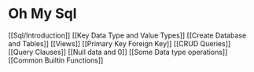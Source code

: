 # Oh My Sql
[[Sql/Introduction]]
[[Key Data Type and Value Types]]
[[Create Database and Tables]]
[[Views]]
[[Primary Key Foreign Key]]
[[CRUD Queries]]
[[Query Clauses]]
[[Null data and 0]]
[[Some Data type operations]]
[[Common Builtin Functions]]
